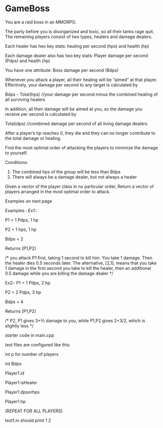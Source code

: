 # GameBoss
You are a raid boss in an MMORPG.

The party before you is disorganized and toxic, so all their tanks rage quit. 
The remaining players consist of two types, healers and damage dealers. 

Each healer has two key stats: healing per second (hps) and health (hp)

Each damage dealer also has two key stats: Player damage per second (Pdps) and health (hp)

You have one attribute: Boss damage per second (Bdps)

Whenever you attack a player, all their healing will be “aimed” at that player. Effectively, your damage per second to any target is calculated by 

Bdps - Total(hps)
//your damage per second minus the combined healing of all surviving healers 

In addition, all their damage will be aimed at you, so the damage you receive per second is calculated by 

Total(dps)
//combined damage per second of all living damage dealers 

After a player’s hp reaches 0, they die and they can no longer contribute to the total damage or healing. 

Find the most optimal order of attacking the players to minimize the damage to yourself.

Conditions: 
1) The combined hps of the group will be less than Bdps
2) There will always be a damage dealer, but not always a healer 

Given a vector of the player class in no particular order,
Return a vector of players arranged in the most optimal order to attack. 

Examples on next page






Examples : 
Ex1::

P1 = 1 Pdps, 1 hp

P2 = 1 hps, 1 hp

Bdps = 2

Returns [P1,P2]

/*
you attack P1 first, taking 1 second to kill him. You take 1 damage. Then the healer dies 0.5 seconds later. The alternative, [2,1], means that you take 1 damage in the first second you take to kill the healer, then an additional 0.5 damage while you are killing the damage dealer
*/

Ex2::
P1 = 1 Pdps, 2 hp

P2 = 2 Pdps, 3 hp

Bdps = 4

Returns [P1,P2]

/*
P2, P1 gives 3+⅔ damage to you, while P1,P2 gives 2+3/2, which is slightly less
*/

starter code in main.cpp

test files are configured like this:

int p for number of players

int Bdps

Player1.id

Player1.isHealer

Player1.dpsorhps

Player1.hp

(REPEAT FOR ALL PLAYERS)

test1.in should print 1 2














